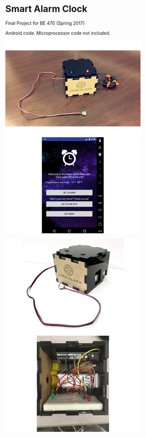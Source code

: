 # Smart Alarm Clock
Final Project for BE 470 (Spring 2017)

Android code. Microprocessor code not included.

<img src="device2.jpg" height="300"/><img src="homepage.jpg" height="300"/>
<br>

<img src="device.jpg" height="300"/> <img src="circuitry.jpg" height="300"/>
 

